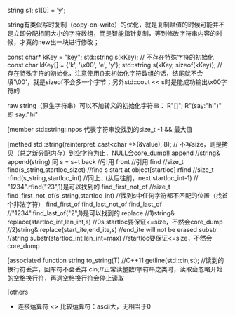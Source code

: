 string s1;
s1[0] = 'y';

string有类似写时复制（copy-on-write）的优化，就是复制赋值的时候可能并不是立即分配相同大小的字符数组，而是智能指针复制，等到修改字符串内容的时候，才真的new出一块进行修改；


const char* kKey = "key"; std::string s(kKey);  // 不存在特殊字符的初始化
const char kKey[] = {'k', '\x00', 'e', 'y'}; std::string s(kKey, sizeof(kKey));  // 存在特殊字符的初始化，注意使用{}来初始化字符数组的话，结尾就不会填'\00'，就是sizeof不会多一个字节；另外std::cout << s时是能成功输出\x00字符的

raw string（原生字符串）可以不加转义的初始化字符串：
R"[<tokens>](<字符串>)[<tokens>]"; R"(say:"hi")" 即 say:"hi"

[member
std::string::npos 代表字符串没找到的size_t -1 && 最大值

[methed
std::string(reinterpret_cast<char *>(&value), 8);  // 不写size，则是拷贝（总之新分配内存）到空字符为止，NULL会core_dump!!
append	//string& append(string) 同 s = s+t
back	//引用
front	//引用
find	//size_t find(s_string,startloc_sizet)	//find s start at object[startloc]
rfind	//size_t rfind(s_string,startloc_int)	//同上.. (从后往前，next startloc_int-1)
	//	"1234".rfind("23",1)是可以找到的
find_first_not_of	//size_t find_first_not_of(s_string,startloc_int)	//找到s中任何字符都不匹配的位置（找首个非法字符）
find_first_of
find_last_not_of
find_last_of            //"1234".find_last_of("2",1)是可以找到的
replace	//1)string& replace(startloc_int,len_int,s)	//0s startloc要保证<=size，不然会core_dump
	//2)string& replace(start_ite,end_ite,s)	//end_ite will not be erased
substr	//string substr(startloc_int,len_int=max)       //startloc要保证<=size，不然会core_dump

[associated function
string to_string(T)	//C++11
getline(std::cin,st);	//读到的换行符丢弃，回车符不会丢弃
cin;//正常读整数/字符串之类时，读取会忽略开始的空格换行符，再遇空格换行符会停止读取

[others
+ 	连接运算符
<>	比较运算符：ascii大，无相当于0